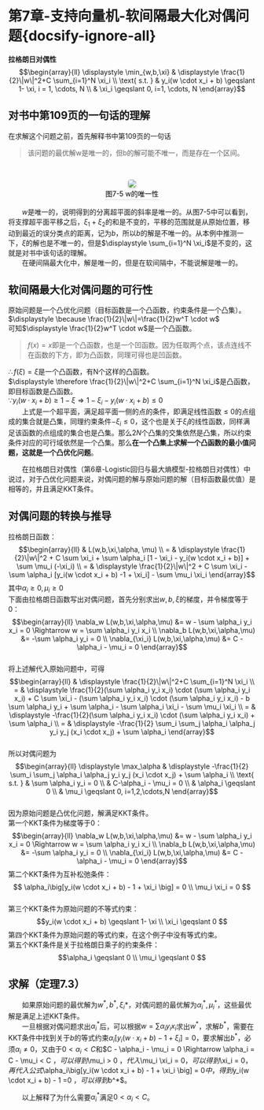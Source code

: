 ﻿# 第7章-支持向量机-软间隔最大化对偶问题{docsify-ignore-all}

**拉格朗日对偶性**  
$$\begin{array}{ll}
\displaystyle \min_{w,b,\xi} & \displaystyle \frac{1}{2}\|w\|^2+C \sum_{i=1}^N \xi_i \\
\text{ s.t. } & y_i(w \cdot x_i + b) \geqslant 1- \xi, i = 1, \cdots, N \\
& \xi_i \geqslant 0, i=1, \cdots, N
\end{array}$$  

## 对书中第109页的一句话的理解
在求解这个问题之前，首先解释书中第109页的一句话  

> 该问题的最优解w是唯一的，但b的解可能不唯一，而是存在一个区间。
  
<br/><center><img style="border-radius: 0.3125em;box-shadow: 0 2px 4px 0 rgba(34,36,38,.12),0 2px 10px 0 rgba(34,36,38,.08);" src="image/7-5-Uniqueness-of-W.png"><br><div style="color:orange; border-bottom: 1px solid #d9d9d9;display: inline-block;color: #000;padding: 2px;">图7-5 w的唯一性</div></center>  

&emsp;&emsp;$w$是唯一的，说明得到的分离超平面的斜率是唯一的。从图7-5中可以看到，将支撑超平面平移之后，$\xi_1+\xi_2$的和是不变的，平移的范围就是从原始位置，移动到最近的误分类点的距离，记为$b$，所以$b$的解是不唯一的。从本例中推测一下，$\xi$的解也是不唯一的，但是$\displaystyle \sum_{i=1}^N \xi_i$是不变的，这就是对书中该句话的理解。  
&emsp;&emsp;在硬间隔最大化中，解是唯一的，但是在软间隔中，不能说解是唯一的。  

## 软间隔最大化对偶问题的可行性
原始问题是一个凸优化问题（目标函数是一个凸函数，约束条件是一个凸集）。  
$\displaystyle \because \frac{1}{2}\|w\|=\frac{1}{2}w^T \cdot w$  
可知$\displaystyle \frac{1}{2}w^T \cdot w$是一个凸函数。  


> $f(x)=x$即是一个凸函数，也是一个凹函数。因为任取两个点，该点连线不在函数的下方，即为凸函数，同理可得也是凹函数。

$\therefore f(\xi)=\xi$是一个凸函数，有N个这样的凸函数。  
$\displaystyle \therefore \frac{1}{2}\|w\|^2+C \sum_{i=1}^N \xi_i$是凸函数，即目标函数是凸函数。  
$\because y_i(w \cdot x_i + b) \geqslant 1- \xi \Rightarrow 1 - \xi_i - y_i(w \cdot x_i + b) \leqslant 0$  
&emsp;&emsp;上式是一个超平面，满足超平面一侧的点的条件，即满足线性函数$\leqslant 0$的点组成的集合就是凸集，同理约束条件$-\xi_i \leqslant 0$，这个也是关于$\xi_i$的线性函数，同样满足该函数的点组成的集合也是凸集。那么$2N$个凸集的交集依然是凸集，所以约束条件对应的可行域依然是一个凸集。那么**在一个凸集上求解一个凸函数的最小值问题，这就是一个凸优化问题**。  
  
&emsp;&emsp;在拉格朗日对偶性（第6章-Logistic回归与最大熵模型-拉格朗日对偶性）中说过，对于凸优化问题来说，对偶问题的解与原始问题的解（目标函数最优值）是相等的，并且满足KKT条件。  

## 对偶问题的转换与推导
拉格朗日函数：$$\begin{array}{ll} 
& L(w,b,\xi,\alpha, \mu) \\ 
= & \displaystyle \frac{1}{2}\|w\|^2 + C \sum \xi_i + \sum \alpha_i [1 - \xi_i - y_i(w \cdot x_i + b)] + \sum \mu_i (-\xi_i) \\  
= & \displaystyle \frac{1}{2}\|w\|^2 + C \sum \xi_i - \sum \alpha_i [y_i(w \cdot x_i + b) -1 + \xi_i] - \sum \mu_i \xi_i
\end{array}$$其中$\alpha_i \geqslant 0, \mu_i \geqslant 0$  
下面由拉格朗日函数写出对偶问题，首先分别求出$w,b,\xi$的梯度，并令梯度等于0：  
$$\begin{array}{ll}
\nabla_w L(w,b,\xi,\alpha,\mu) &= w - \sum \alpha_i y_i x_i = 0 \Rightarrow w = \sum \alpha_i y_i x_i \\
\nabla_b L(w,b,\xi,\alpha,\mu) &= -\sum \alpha_i y_i = 0 \\
\nabla_{\xi_i} L(w,b,\xi,\alpha,\mu) &= C - \alpha_i - \mu_i = 0
\end{array}$$  
将上述解代入原始问题中，可得$$\begin{array}{ll} 
& \displaystyle \frac{1}{2}\|w\|^2+C \sum_{i=1}^N \xi_i \\
= & \displaystyle \frac{1}{2}(\sum \alpha_i y_i x_i) \cdot (\sum \alpha_i y_i x_i) + C \sum \xi_i - (\sum \alpha_i y_i x_i) \cdot (\sum \alpha_i y_i x_i) - b \sum \alpha_i y_i + \sum \alpha_i - \sum \alpha_i \xi_i - \sum \mu_i \xi_i \\
= & \displaystyle -\frac{1}{2}(\sum \alpha_i y_i x_i) \cdot (\sum \alpha_i y_i x_i) + \sum \alpha_i \\
= & \displaystyle  -\frac{1}{2} \sum_i \sum_j \alpha_i \alpha_j y_i y_j (x_i \cdot x_j) + \sum \alpha_i
\end{array}$$  
所以对偶问题为$$\begin{array}{ll} 
\displaystyle \max_\alpha & \displaystyle -\frac{1}{2} \sum_i \sum_j \alpha_i \alpha_j y_i y_j (x_i \cdot x_j) + \sum \alpha_i \\
\text{ s.t. } & \sum \alpha_i y_i = 0 \\
& C-\alpha_i - \mu_i = 0 \\
& \alpha_i \geqslant 0 \\
& \mu_i \geqslant 0, i=1,2,\cdots,N
\end{array}$$  
因为原始问题是凸优化问题，解满足KKT条件。  
第一个KKT条件为梯度等于0：$$\begin{array}{ll}
\nabla_w L(w,b,\xi,\alpha,\mu) &= w - \sum \alpha_i y_i x_i = 0 \Rightarrow w = \sum \alpha_i y_i x_i \\
\nabla_b L(w,b,\xi,\alpha,\mu) &= -\sum \alpha_i y_i = 0 \\
\nabla_{\xi_i} L(w,b,\xi,\alpha,\mu) &= C - \alpha_i - \mu_i = 0 
\end{array}$$ 
第二个KKT条件为互补松弛条件：$$
\alpha_i\big[y_i(w \cdot x_i + b) - 1 + \xi_i \big] = 0 \\
\mu_i \xi_i = 0 $$  
第三个KKT条件为原始问题的不等式约束：$$y_i(w \cdot x_i + b) \geqslant 1- \xi \\
\xi_i \geqslant 0 $$ 
第四个KKT条件为原始问题的等式约束，在这个例子中没有等式约束。  
第五个KKT条件是关于拉格朗日乘子的约束条件：$$\alpha_i \geqslant 0 \\ 
\mu_i \geqslant 0 $$  

## 求解（定理7.3）
&emsp;&emsp;如果原始问题的最优解为$w^*,b^*,\xi_i*$，对偶问题的最优解为$\alpha_i^*, \mu_i^*$，这些最优解是满足上述KKT条件。  
&emsp;&emsp;一旦根据对偶问题求出$\alpha_i^*$后，可以根据$w = \sum \alpha_i y_i x_i$求出$w^*$，求解$b^*$，需要在KKT条件中找到关于$b$的等式约束$\alpha_i\big[y_i(w \cdot x_i + b) - 1 + \xi_i \big] = 0$，要求解出$b^*$，必须$\alpha_i \neq 0$，又由于$0 < \alpha_i < C$和$C - \alpha_i - \mu_i = 0 \Rightarrow \alpha_i = C - \mu_i < C $，可以得到$\mu_i > 0 $，代入$\mu_i \xi_i = 0$，可以得到$\xi_i = 0$，再代入公式$\alpha_i\big[y_i(w \cdot x_i + b) - 1 + \xi_i \big] = 0$中，得到$y_i(w \cdot x_i + b) - 1 =0 $，可以得到$b^*$。  
  
&emsp;&emsp;以上解释了为什么需要$\alpha_i^*$满足$0 < \alpha_i < C$。